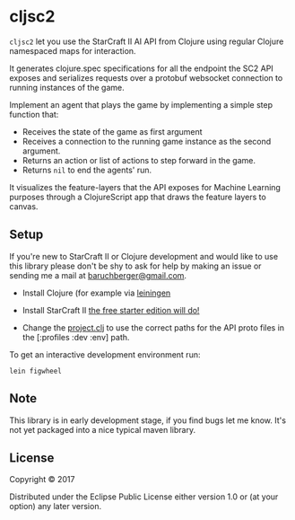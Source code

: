 # cljsc2
`cljsc2` let you use the StarCraft II AI API from Clojure using regular Clojure namespaced maps for interaction.

It generates clojure.spec specifications for all the endpoint the SC2 API exposes and serializes requests over a protobuf websocket connection to running instances of the game.

Implement an agent that plays the game by implementing a simple step function that:
 - Receives the state of the game as first argument
 - Receives a connection to the running game instance as the second argument.
 - Returns an action or list of actions to step forward in the game.
 - Returns `nil` to end the agents' run.

It visualizes the feature-layers that the API exposes for Machine Learning purposes through a ClojureScript app that draws the feature layers to canvas.

## Setup

If you're new to StarCraft II or Clojure development and would like to use this library please don't be shy to ask for help by making an issue or sending me a mail at baruchberger@gmail.com.

- Install Clojure (for example via [leiningen](https://leiningen.org/)

- Install StarCraft II [the free starter edition will do!](http://us.battle.net/sc2/en/blog/3250656/starcraft-ii-starter-edition-8-3-2011)

- Change the [project.clj](project.clj) to use the correct paths for the API proto files in the [:profiles :dev :env] path.

To get an interactive development environment run:

    lein figwheel

## Note
This library is in early development stage, if you find bugs let me know. It's not yet packaged into a nice typical maven library.

## License

Copyright © 2017

Distributed under the Eclipse Public License either version 1.0 or (at your option) any later version.
